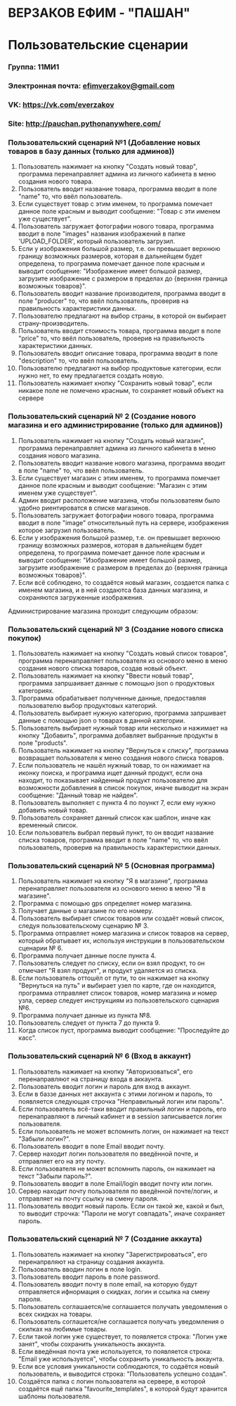 # ВЕРЗАКОВ ЕФИМ - "ПАШАН"
# Пользовательские сценарии

### Группа: 11МИ1
### Электронная почта: efimverzakov@gmail.com
### VK: https://vk.com/everzakov
### Site: http://pauchan.pythonanywhere.com/



### Пользовательский сценарий №1 (Добавление новых товаров в базу данных (только для админов))
   
   1. Пользователь нажимает на кнопку "Создать новый товар", программа перенаправляет админа из личного кабинета в меню создания нового товара.
   2. Пользователь вводит название товара, программа вводит в поле "name" то, что ввёл пользователь.
   3. Если существует товар с этим именем, то программа помечает данное поле красным и выводит сообщение: "Товар с эти именем уже существует".
   4. Пользователь загружает фотографии нового товара, программа вводит в поле "images" названия изображений в папке 'UPLOAD_FOLDER', который пользователь загрузил.
   5. Если у изображения большой размер, т.е. он превышает верхнюю границу возможных размеров, которая в дальнейщем будет определена, то программа помечает данное поле красным и выводит сообщение: "Изображение имеет большой размер, загрузите изображение с размером в пределах до {верхняя граница возможных товаров}".
   6. Пользователь вводит название производителя, программа вводит в поле "producer" то, что ввёл пользователь, проверив на правильность характеристики данных.
   7. Пользователю предлагают на выбор страны, в которой он выбирает страну-производитель.  
   8. Пользователь вводит стоимость товара, программа вводит в поле "price" то, что ввёл пользователь, проверив на правильность характеристики данных.
   9. Пользователь вводит описание товара, программа вводит в поле "description" то, что ввёл пользователь.
   10. Пользователю предлагают на выбор продуктовые категории, если нужно нет, то ему предлагается создать новую.   
   11. Пользователь нажимает кнопку "Сохранить новый товар", если никакое поле не помечено красным, то сохраняет новый объект на сервере

### Пользовательский сценарий № 2 (Создание нового магазина и его администрирование (только для админов))
   1. Пользователь нажимает на кнопку "Создать новый магазин", программа перенаправляет админа из личного кабинета в меню создания нового магазина. 
   2. Пользователь вводит название нового магазина, программа вводит в поле "name" то, что ввёл пользователь.
   3. Если существует магазин с этим именем, то программа помечает данное поле красным и выводит сообщение: "Магазин с этим именем уже существует".
   4. Админ вводит расположение магазина, чтобы пользоватеям было удобно риентироватся в списке магазинов.
   5. Пользователь загружает фотографии нового товара, программа вводит в поле "image" относительный путь на сервере, изображения которое загрузил пользователь.
   6. Если у изображения большой размер, т.е. он превышает верхнюю границу возможных размеров, которая в дальнейщем будет определена, то программа помечает данное поле красным и выводит сообщение: "Изображение имеет большой размер, загрузите изображение с размером в пределах до {верхняя граница возможных товаров}".
   7. Если всё соблюдено, то создаётся новый магазин, создается папка с именем магазина,  и в ней создаютса база данных магазина, и сохраняются загруженные изображения.
   
   
   Администрирование магазина проходит следующим образом:
   
   
### Пользовательский сценарий № 3 (Создание нового списка покупок)

   1. Пользователь нажимает на кнопку "Создать новый список товаров", программа перенаправляет пользователя из основого меню в меню создания нового списка товаров, создав новый объект.
   2. Пользователь нажимает на  кнопку "Ввести новый товар", программа запршаивает данные с помощью json о продуктовых категориях.
   3. Программа обрабатывает полученные данные, предоставляя пользователю выбор продуктовых категорий.
   4. Пользователь выбирает нужную категорию, программа запршивает данные с помощью json о товарах в данной категории.
   5. Пользователь выбирает нужный товар или несколько и нажимает на кнопку "Добавить", программа добавляет выбранные продукты в поле "products".
   6. Пользователь нажимает на кнопку "Вернуться к списку", программа возвращает пользователя к меню создания нового списка товаров.
   7. Если пользователь не нашёл нужный товар, то он нажимает на иконку поиска, и программа ищет данный продукт, если она находит, то показывает найденный продукт пользователю для возможности добавления в список покупок, иначе выводит на экран сообщение: "Данный товар не найден". 
   8. Пользователь выполняет с пункта 4 по поункт 7, если ему нужно добавить новый товар.
   9. Пользователь сохраняет данный список как шаблон, иначе как временный список.
   10. Если пользователь выбрал первый пункт, то он вводит название списка товаров, программа вводит в поле "name" то, что ввёл пользователь, проверив на правильность характеристики данных.
   
  
   
### Пользовательский сценарий № 5  (Основная программа) 

   1. Пользователь нажимает на кнопку "Я в магазине", программа перенаправляет пользователя из основого меню в меню "Я в магазине".
   2. Программа с помощью gps определяет номер магазина.
   3. Получает данные о магазине по его номеру.
   4. Пользователь выбирает список товаров или создаёт новый список, следуя пользовательскому сценарию № 3.
   5. Программа отправляет номер магазина и список товаров на сервер, который обратывает их, используя инструкции в пользовательском сценарии № 6.
   6. Программа получает данные после пункта 4.
   7. Пользователь следует по списку, если он взял продукт, то он отмечает "Я взял продукт", и продукт удаляется из списка.
   8. Если пользователь оттошёл от пути, то он нажимает на кнопку "Вернуться на путь" и выбирает узел по карте, где он находится, программа отправляет список товаров, номер магазина и номер узла, сервер следует инструкциям из пользовтельского сценария №6.
   9. Программа получает данные из пункта №8.
   10. Пользователь следует от пункта 7 до пункта 9.
   11. Когда список пуст, программа выводит сообщение: "Проследуйте до касс".
   
### Пользовательский сценарий № 6 (Вход в аккаунт)
   1. Пользователь нажимает на кнопку "Авторизоваться", его перенаправляют на страницу входа в аккаунта.
   2. Пользователь вводит логин и пароль для вход в аккаунт.
   3. Если в баззе данных нет аккаунта с этими логином и пароль, то появляется следующая строчка "Неправильный логин или пароль".
   4. Если пользователь всё-таки вводит правильный логин и пароль, его перенаправляют в личный кабинет и в session записывается логин пользователя.
   5. Если пользователь не может вспомнить логин, он нажимает на текст "Забыли логин?".
   6. Пользователь вводит в поле Email вводит почту.
   7. Сервер находит логин пользователя по введённой почте, и отправляет его на эту почту.
   8. Если пользователя не может вспомнить пароль, он нажимает на текст "Забыли пароль?".
   9. Пользователь вводит в поле Email/login вводит почту или логин.
   10. Сервер находит почту пользователя по введённой почте/логин, и отправляет на почту ссылку на смену пароля.
   11. Пользователь вводит новый пароль. Если он такой же, какой и был, то выводит строчка: "Пароли не могут совпадать", иначе сохраняет пароль.
   
### Пользовательский сценарий № 7 (Создание аккаута)
   1. Пользователь нажимает на кнопку "Зарегистрироваться", его перенапрвляют на страницу создания аккаунта.
   2. Пользователь вводин логин в поле login.
   3. Пользователь вводит пароль в поле password.
   4. Пользователь вводит почту в поле email, на которую будут отправляется ифнормация о скидках, логин и ссылка на смену пароля.
   5. Пользователь соглашается/не соглашается получать уведомления о всех скидках на товары.
   6. Пользователь соглашется/не соглашается получать уведомления о скилках на любимые товары.
   7. Если такой логин уже существует, то появляется строка: "Логин уже занят", чтобы сохранить уникальность аккаунта.
   8. Если введённая почта уже используется, то появляется строка: "Email уже используется", чтобы сохранить уникальность аккаунта.
   9. Если все условия уникальности соблюдаются, то содаётся новый пользователь, и выводится строка: "Пользователь успешно создан".
   10. Создаётся папка с логин пользователя на сервере, в которой создаётся ещё папка "favourite_templates", в которой будут хранится шаблоны пользователя.
